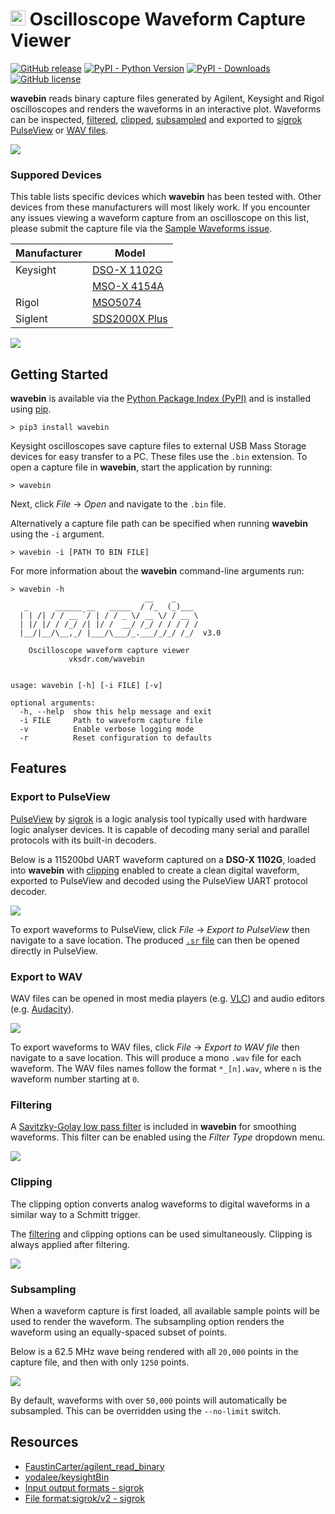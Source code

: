 # <img src="https://raw.githubusercontent.com/sam210723/wavebin/master/wavebin/interface/assets/icon.ico" width=24 /> Oscilloscope Waveform Capture Viewer

[![GitHub release](https://img.shields.io/github/release/sam210723/wavebin.svg)](https://pypi.org/project/wavebin/)
[![PyPI - Python Version](https://img.shields.io/pypi/pyversions/wavebin)](https://pypi.org/project/wavebin/)
[![PyPI - Downloads](https://img.shields.io/pypi/dm/wavebin)](https://pypi.org/project/wavebin/)
[![GitHub license](https://img.shields.io/github/license/sam210723/wavebin.svg)](https://github.com/sam210723/wavebin/master/LICENSE)

**wavebin** reads binary capture files generated by Agilent, Keysight and Rigol oscilloscopes and renders the waveforms in an interactive plot. Waveforms can be inspected, [filtered](#filtering), [clipped](#clipping), [subsampled](#subsampling) and exported to [sigrok PulseView](#export-to-pulseview) or [WAV files](#export-to-wav).

![](https://github.com/sam210723/wavebin/tree/master/docs/screenshots/wavebin.png)


### Suppored Devices
This table lists specific devices which **wavebin** has been tested with. Other devices from these manufacturers will most likely work.
If you encounter any issues viewing a waveform capture from an oscilloscope on this list, please submit the capture file via the [Sample Waveforms issue](https://github.com/sam210723/wavebin/issues/1).

| Manufacturer | Model                                                                                                                                  |
| ------------ | -------------------------------------------------------------------------------------------------------------------------------------- |
| Keysight     | [DSO-X 1102G](https://www.keysight.com/en/pdx-2766207-pn-DSOX1102G/oscilloscope-70-100-mhz-2-analog-channels)                          |
|              | [MSO-X 4154A](https://www.keysight.com/en/pdx-x201943-pn-MSOX4154A/mixed-signal-oscilloscope-15-ghz-4-analog-plus-16-digital-channels) |
| Rigol        | [MSO5074](https://www.rigolna.com/products/digital-oscilloscopes/MSO5000/)                                                             |
| Siglent      | [SDS2000X Plus](https://siglentna.com/digital-oscilloscopes/sds2000xp/)                                                                |

![](https://github.com/sam210723/wavebin/tree/master/docs/screenshots/console.png)


## Getting Started
**wavebin** is available via the [Python Package Index (PyPI)](https://pypi.org/project/wavebin/) and is installed using [pip](https://pip.pypa.io/en/stable/).

```
> pip3 install wavebin
```

Keysight oscilloscopes save capture files to external USB Mass Storage devices for easy transfer to a PC. These files use the `.bin` extension.
To open a capture file in **wavebin**, start the application by running:

```
> wavebin
```

Next, click *File* &#8594; *Open* and navigate to the `.bin` file.


Alternatively a capture file path can be specified when running **wavebin** using the `-i` argument.

```
> wavebin -i [PATH TO BIN FILE]
```

For more information about the **wavebin** command-line arguments run:

```
> wavebin -h
                              __    _
   _      ______ __   _____  / /_  (_)___
  | | /| / / __ `/ | / / _ \/ __ \/ / __ \
  | |/ |/ / /_/ /| |/ /  __/ /_/ / / / / /
  |__/|__/\__,_/ |___/\___/_.___/_/_/ /_/  v3.0

    Oscilloscope waveform capture viewer
             vksdr.com/wavebin


usage: wavebin [-h] [-i FILE] [-v]

optional arguments:
  -h, --help  show this help message and exit
  -i FILE     Path to waveform capture file
  -v          Enable verbose logging mode
  -r          Reset configuration to defaults
```

## Features
### Export to PulseView
[PulseView](https://sigrok.org/wiki/PulseView) by [sigrok](https://sigrok.org) is a logic analysis tool typically used with hardware logic analyser devices. It is capable of decoding many serial and parallel protocols with its built-in decoders.

Below is a 115200bd UART waveform captured on a **DSO-X 1102G**, loaded into **wavebin** with [clipping](#clipping) enabled to create a clean digital waveform, exported to PulseView and decoded using the PulseView UART protocol decoder.

![](https://github.com/sam210723/wavebin/tree/master/docs/screenshots/pulseview.png)

To export waveforms to PulseView, click *File* &#8594; *Export to PulseView* then navigate to a save location. The produced [`.sr` file](https://sigrok.org/wiki/File_format:Sigrok/v2) can then be opened directly in PulseView.

### Export to WAV
WAV files can be opened in most media players (e.g. [VLC](https://www.videolan.org/vlc/)) and audio editors (e.g. [Audacity](https://www.audacityteam.org/)).

![](https://github.com/sam210723/wavebin/tree/master/docs/screenshots/wav.png)

To export waveforms to WAV files, click *File* &#8594; *Export to WAV file* then navigate to a save location. This will produce a mono `.wav` file for each waveform. The WAV files names follow the format `*_[n].wav`, where `n` is the waveform number starting at `0`.


### Filtering
A [Savitzky-Golay low pass filter](https://en.wikipedia.org/wiki/Savitzky%E2%80%93Golay_filter) is included in **wavebin** for smoothing waveforms. This filter can be enabled using the *Filter Type* dropdown menu.

![](https://github.com/sam210723/wavebin/tree/master/docs/screenshots/filtering.png)


### Clipping
The clipping option converts analog waveforms to digital waveforms in a similar way to a Schmitt trigger.

The [filtering](#filtering) and clipping options can be used simultaneously. Clipping is always applied after filtering.

![](https://github.com/sam210723/wavebin/tree/master/docs/screenshots/clipping.png)


### Subsampling
When a waveform capture is first loaded, all available sample points will be used to render the waveform.
The subsampling option renders the waveform using an equally-spaced subset of points.

Below is a 62.5 MHz wave being rendered with all `20,000` points in the capture file, and then with only `1250` points.

![](https://github.com/sam210723/wavebin/tree/master/docs/screenshots/subsampling.png)

By default, waveforms with over `50,000` points will automatically be subsampled. This can be overridden using the `--no-limit` switch.

## Resources
  - [FaustinCarter/agilent_read_binary](https://github.com/FaustinCarter/agilent_read_binary)
  - [yodalee/keysightBin](https://github.com/yodalee/keysightBin/)
  - [Input output formats - sigrok](https://sigrok.org/wiki/Input_output_formats)
  - [File format:sigrok/v2 - sigrok](https://sigrok.org/wiki/File_format:Sigrok/v2)

